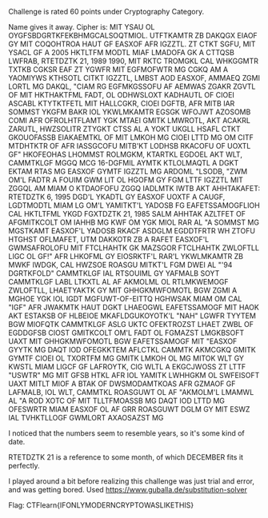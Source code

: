 Challenge is rated 60 points under Cryptography Category.

Name gives it away.
Cipher is:
MIT YSAU OL OYGFSBDGRTKFEKBHMGCALSOQTMIOL. UTFTKAMTR ZB DAKQGX EIAOF GY MIT COQOHTROA HAUT GF EASXOF AFR IGZZTL. ZT CTKT SGFU, MIT YSACL GF A 2005 HKTLTFM MODTL MIAF LMADOFA GK A CTTQSB LWFRAB, RTETDZTK 21, 1989 1990, MIT RKTC TROMGKL CAL WHKGGMTR TXTKB CGKSR EAF ZT YGWFR MIT EGFMOFWTR MG CGKQ AM A YAOMIYWS KTHSOTL CITKT IGZZTL, LMBST AOD EASXOF, AMMAEQ ZGMI LORTL MG DAKQL, "CIAM RG EGFMKGSSOFU AF AEMWAS ZGAKR ZGVTL OF MIT HKTHAKTFML FADT, OL ODHWSLOXT KADHAUTL OF CIOEI ASCABL KTYTKTFETL MIT HALLCGKR, CIOEI DGFTB, AFR MITB IAR SOMMST YKGFM BAKR IOL YKWLMKAMTR EGSGK WFOJWT AZOSOMB COMI AFR OFROLHTFLAMT YGK MTAEI GMITK LMWROTL, AKT ACAKRL ZARUTL, HWZSOLITR ZTYGKT CTSS AL A YOKT UKGLL HSAFL CTKT GKOUOFASSB EIAKAEMTKL OF MIT LMKOH MG CIOEI LTTD MG OM CITF MTDHTKTR OF AFR IASSGCOFU MITB'KT LODHSB RKACOFU OF UOXTL GF" HKOFEOHAS LHOMMST ROLMGKM, KTARTKL EGDOEL AKT WLT, CAMMTKLGF MGGQ MCG 16-DGFMIL AYMTK KTLOLMAQTL A DGKT EKTAM RTAS MG EASXOF GYMTF IGZZTL MG ARDOML "LSODB, "ZWM OM'L FADTR A FOUIM GWM LIT OL HGOFM GY FGM LTTF IGZZTL MIT ZGGQL AM MIAM O KTDAOFOFU ZGGQ IADLMTK IWTB AKT AHHTAKAFET: RTETDZTK 6, 1995 DGD'L YKADTL GY EASXOF UOXTF A CAUGF, LGDTMODTL MIAM LG OM'L YAMITKT'L YADOSB FG EAFETSSAMOGFLIOH CAL HKTLTFML YKGD FGXTDZTK 21, 1985 SALM AHHTAK AZLTFET OF AFGMITKCOLT OM IAHHB MG KWF OM YGK MIOL RAR AL "A SOMMST MG MGSTKAMT EASXOF'L YADOSB RKACF ASDGLM EGDDTFRTR WH ZTOFU HTGHST OFLMAFET, UTM DAKKOTR ZB A RAFET EASXOF'L GWMSAFROLOFU MIT FTCLHAHTK GK MAZSGOR FTCLHAHTK ZWLOFTLL LIGC OL GF!" AFR LHKOFML GY EIOSRKTF'L RAR'L YKWLMKAMTR ZB MWKF IWDGK, CAL HWZSOE ROASGU MITKT'L FGM DWEI AL "'94 DGRTKFOLD" CAMMTKLGF IAL RTSOUIML GY YAFMALB SOYT CAMMTKLGF LABL LTKXTL AL AF AKMOLML OL RTLMKWEMOGF ZWLOFTLL, LHAETYAKTK GY MIT GHHGKMWFOMOTL BGW ZGMI A MGHOE YGK IOL IGDT MGFUWT-OF-EITTQ HGHWSAK MIAM OM CAL "IGF" AFR JWAKMTK HAUT DGKT LHAEOGWL EAFETSSAMOGF MIT HAOK AKT ESTAKSB OF HLBEIOE MKAFLDGUKOYOTK'L "NAH" LGWFR TYYTEM BGW MIOFQTK CAMMTKLGF ASLG UKTC OFEKTROZST LHAET ZWBL OF EGDDGFSB CIOST GMITKCOLT OM'L FADT OL FGMAZST LMGKBSOFT UAXT MIT GHHGKMWFOMOTL BGW EAFETSSAMOGF MIT "EASXOF GYYTK MG DAQT IOD OFEGKKTEM AFLCTKL CAMMTK AKMCGKQ GMITK GYMTF CIOEI OL TXORTFM MG GMITK LMKOH OL MG MITOK WLT GY KWSTL MIAM LIGCF GF LAFROYTK, CIG WLTL A EKGCJWOSS ZT LTTF "USWTR" MG MIT GFSB HTKL AFR IOL YAMITK LWHHGKM OL SWFEISOFT UAXT MITLT MIOF A BTAK OF DWSMODAMTKOAS AFR GZMAOF GF LAFMALB, IOL WLT, CAMMTKL ROASGUWT OL AF "AKMOLM'L LMAMWL AL "A ROD XOTC OF MIT TLLTFMOASSB MG DAQT IOD LTTD MG OFESWRTR MIAM EASXOF OL AF GRR ROASGUWT DGLM GY MIT ESWZ IAL TVHKTLLOGF GWMLORT AXAOSAZST MG

I noticed that the numbers seem to resemble years, so it's some kind of date.

RTETDZTK 21 is a reference to some month, of which DECEMBER fits it perfectly.

I played around a bit before realizing this challenge was just trial and error, and was getting bored.
Used https://www.guballa.de/substitution-solver

Flag: CTFlearn{IFONLYMODERNCRYPTOWASLIKETHIS}
